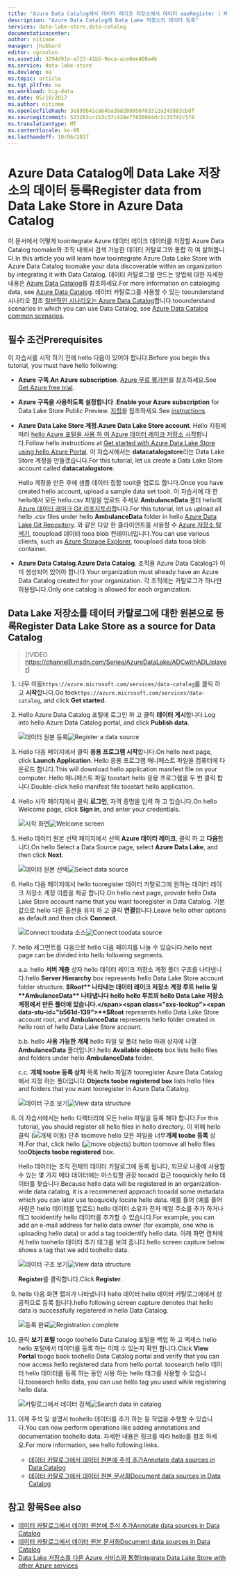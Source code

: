 ```yaml
---
title: "Azure Data Catalog에서 데이터 레이크 저장소에서 데이터 aaaRegister | Microsoft Docs"
description: "Azure Data Catalog에 Data Lake 저장소의 데이터 등록"
services: data-lake-store,data-catalog
documentationcenter: 
author: nitinme
manager: jhubbard
editor: cgronlun
ms.assetid: 3294d91e-a723-41b5-9eca-ace0ee408a4b
ms.service: data-lake-store
ms.devlang: na
ms.topic: article
ms.tgt_pltfrm: na
ms.workload: big-data
ms.date: 05/10/2017
ms.author: nitinme
ms.openlocfilehash: 3e895b42cab4ba39d288950763312a243883cbdf
ms.sourcegitcommit: 523283cc1b3c37c428e77850964dc1c33742c5f0
ms.translationtype: MT
ms.contentlocale: ko-KR
ms.lasthandoff: 10/06/2017
---
```

# <a name="register-data-from-data-lake-store-in-azure-data-catalog"></a><span data-ttu-id="b561d-103">Azure Data Catalog에 Data Lake 저장소의 데이터 등록</span><span class="sxs-lookup"><span data-stu-id="b561d-103">Register data from Data Lake Store in Azure Data Catalog</span></span>
<span data-ttu-id="b561d-104">이 문서에서 어떻게 toointegrate Azure 데이터 레이크 데이터를 저장할 Azure Data Catalog toomake와 조직 내에서 검색 가능한 데이터 카탈로그와 통합 하 여 살펴봅니다.</span><span class="sxs-lookup"><span data-stu-id="b561d-104">In this article you will learn how toointegrate Azure Data Lake Store with Azure Data Catalog toomake your data discoverable within an organization by integrating it with Data Catalog.</span></span> <span data-ttu-id="b561d-105">데이터 카탈로그를 만드는 방법에 대한 자세한 내용은 [Azure Data Catalog](../data-catalog/data-catalog-what-is-data-catalog.md)를 참조하세요.</span><span class="sxs-lookup"><span data-stu-id="b561d-105">For more information on cataloging data, see [Azure Data Catalog](../data-catalog/data-catalog-what-is-data-catalog.md).</span></span> <span data-ttu-id="b561d-106">데이터 카탈로그를 사용할 수 있는 toounderstand 시나리오 참조 [일반적인 시나리오는 Azure Data Catalog](../data-catalog/data-catalog-common-scenarios.md)합니다.</span><span class="sxs-lookup"><span data-stu-id="b561d-106">toounderstand scenarios in which you can use Data Catalog, see [Azure Data Catalog common scenarios](../data-catalog/data-catalog-common-scenarios.md).</span></span>

## <a name="prerequisites"></a><span data-ttu-id="b561d-107">필수 조건</span><span class="sxs-lookup"><span data-stu-id="b561d-107">Prerequisites</span></span>
<span data-ttu-id="b561d-108">이 자습서를 시작 하기 전에 hello 다음이 있어야 합니다.</span><span class="sxs-lookup"><span data-stu-id="b561d-108">Before you begin this tutorial, you must have hello following:</span></span>

* <span data-ttu-id="b561d-109">**Azure 구독**.</span><span class="sxs-lookup"><span data-stu-id="b561d-109">**An Azure subscription**.</span></span> <span data-ttu-id="b561d-110">[Azure 무료 평가판](https://azure.microsoft.com/pricing/free-trial/)을 참조하세요.</span><span class="sxs-lookup"><span data-stu-id="b561d-110">See [Get Azure free trial](https://azure.microsoft.com/pricing/free-trial/).</span></span>
* <span data-ttu-id="b561d-111">**Azure 구독을 사용하도록 설정합니다** .</span><span class="sxs-lookup"><span data-stu-id="b561d-111">**Enable your Azure subscription** for Data Lake Store Public Preview.</span></span> <span data-ttu-id="b561d-112">[지침](data-lake-store-get-started-portal.md)을 참조하세요.</span><span class="sxs-lookup"><span data-stu-id="b561d-112">See [instructions](data-lake-store-get-started-portal.md).</span></span>
* <span data-ttu-id="b561d-113">**Azure Data Lake Store 계정**.</span><span class="sxs-lookup"><span data-stu-id="b561d-113">**Azure Data Lake Store account**.</span></span> <span data-ttu-id="b561d-114">Hello 지침에 따라 [hello Azure 포털을 사용 하 여 Azure 데이터 레이크 저장소 시작](data-lake-store-get-started-portal.md)합니다.</span><span class="sxs-lookup"><span data-stu-id="b561d-114">Follow hello instructions at [Get started with Azure Data Lake Store using hello Azure Portal](data-lake-store-get-started-portal.md).</span></span> <span data-ttu-id="b561d-115">이 자습서에서는 **datacatalogstore**라는 Data Lake Store 계정을 만들겠습니다.</span><span class="sxs-lookup"><span data-stu-id="b561d-115">For this tutorial, let us create a Data Lake Store account called **datacatalogstore**.</span></span>

    <span data-ttu-id="b561d-116">Hello 계정을 만든 후에 샘플 데이터 집합 tooit을 업로드 합니다.</span><span class="sxs-lookup"><span data-stu-id="b561d-116">Once you have created hello account, upload a sample data set tooit.</span></span> <span data-ttu-id="b561d-117">이 자습서에 대 한 hello에서 모든 hello.csv 파일을 업로드 주세요 **AmbulanceData** 폴더 hello에 [Azure 데이터 레이크 Git 리포지토리](https://github.com/Azure/usql/tree/master/Examples/Samples/Data/AmbulanceData/)합니다.</span><span class="sxs-lookup"><span data-stu-id="b561d-117">For this tutorial, let us upload all hello .csv files under hello **AmbulanceData** folder in hello [Azure Data Lake Git Repository](https://github.com/Azure/usql/tree/master/Examples/Samples/Data/AmbulanceData/).</span></span> <span data-ttu-id="b561d-118">와 같은 다양 한 클라이언트를 사용할 수 [Azure 저장소 탐색기](http://storageexplorer.com/), tooupload 데이터 tooa blob 컨테이너입니다.</span><span class="sxs-lookup"><span data-stu-id="b561d-118">You can use various clients, such as [Azure Storage Explorer](http://storageexplorer.com/), tooupload data tooa blob container.</span></span>
* <span data-ttu-id="b561d-119">**Azure Data Catalog**.</span><span class="sxs-lookup"><span data-stu-id="b561d-119">**Azure Data Catalog**.</span></span> <span data-ttu-id="b561d-120">조직용 Azure Data Catalog가 이미 생성되어 있어야 합니다.</span><span class="sxs-lookup"><span data-stu-id="b561d-120">Your organization must already have an Azure Data Catalog created for your organization.</span></span> <span data-ttu-id="b561d-121">각 조직에는 카탈로그가 하나만 허용됩니다.</span><span class="sxs-lookup"><span data-stu-id="b561d-121">Only one catalog is allowed for each organization.</span></span>

## <a name="register-data-lake-store-as-a-source-for-data-catalog"></a><span data-ttu-id="b561d-122">Data Lake 저장소를 데이터 카탈로그에 대한 원본으로 등록</span><span class="sxs-lookup"><span data-stu-id="b561d-122">Register Data Lake Store as a source for Data Catalog</span></span>

> [!VIDEO https://channel9.msdn.com/Series/AzureDataLake/ADCwithADL/player]

1. <span data-ttu-id="b561d-123">너무 이동`https://azure.microsoft.com/services/data-catalog`를 클릭 하 고 **시작**합니다.</span><span class="sxs-lookup"><span data-stu-id="b561d-123">Go too`https://azure.microsoft.com/services/data-catalog`, and click **Get started**.</span></span>
2. <span data-ttu-id="b561d-124">Hello Azure Data Catalog 포털에 로그인 하 고 클릭 **데이터 게시**합니다.</span><span class="sxs-lookup"><span data-stu-id="b561d-124">Log into hello Azure Data Catalog portal, and click **Publish data**.</span></span>

    <span data-ttu-id="b561d-125">![데이터 원본 등록](./media/data-lake-store-with-data-catalog/register-data-source.png "데이터 원본 등록")</span><span class="sxs-lookup"><span data-stu-id="b561d-125">![Register a data source](./media/data-lake-store-with-data-catalog/register-data-source.png "Register a data source")</span></span>
3. <span data-ttu-id="b561d-126">Hello 다음 페이지에서 클릭 **응용 프로그램 시작**합니다.</span><span class="sxs-lookup"><span data-stu-id="b561d-126">On hello next page, click **Launch Application**.</span></span> <span data-ttu-id="b561d-127">Hello 응용 프로그램 매니페스트 파일을 컴퓨터에 다운로드 합니다.</span><span class="sxs-lookup"><span data-stu-id="b561d-127">This will download hello application manifest file on your computer.</span></span> <span data-ttu-id="b561d-128">Hello 매니페스트 파일 toostart hello 응용 프로그램을 두 번 클릭 합니다.</span><span class="sxs-lookup"><span data-stu-id="b561d-128">Double-click hello manifest file toostart hello application.</span></span>
4. <span data-ttu-id="b561d-129">Hello 시작 페이지에서 클릭 **로그인**, 자격 증명을 입력 하 고 있습니다.</span><span class="sxs-lookup"><span data-stu-id="b561d-129">On hello Welcome page, click **Sign in**, and enter your credentials.</span></span>

    <span data-ttu-id="b561d-130">![시작 화면](./media/data-lake-store-with-data-catalog/welcome.screen.png "시작 화면")</span><span class="sxs-lookup"><span data-stu-id="b561d-130">![Welcome screen](./media/data-lake-store-with-data-catalog/welcome.screen.png "Welcome screen")</span></span>
5. <span data-ttu-id="b561d-131">Hello 데이터 원본 선택 페이지에서 선택 **Azure 데이터 레이크**, 클릭 하 고 **다음**합니다.</span><span class="sxs-lookup"><span data-stu-id="b561d-131">On hello Select a Data Source page, select **Azure Data Lake**, and then click **Next**.</span></span>

    <span data-ttu-id="b561d-132">![데이터 원본 선택](./media/data-lake-store-with-data-catalog/select-source.png "데이터 원본 선택")</span><span class="sxs-lookup"><span data-stu-id="b561d-132">![Select data source](./media/data-lake-store-with-data-catalog/select-source.png "Select data source")</span></span>
6. <span data-ttu-id="b561d-133">Hello 다음 페이지에서 hello tooregister 데이터 카탈로그에 원하는 데이터 레이크 저장소 계정 이름을 제공 합니다.</span><span class="sxs-lookup"><span data-stu-id="b561d-133">On hello next page, provide hello Data Lake Store account name that you want tooregister in Data Catalog.</span></span> <span data-ttu-id="b561d-134">기본값으로 hello 다른 옵션을 유지 하 고 클릭 **연결**합니다.</span><span class="sxs-lookup"><span data-stu-id="b561d-134">Leave hello other options as default and then click **Connect**.</span></span>

    <span data-ttu-id="b561d-135">![Connect toodata 소스](./media/data-lake-store-with-data-catalog/connect-to-source.png "toodata 소스 연결")</span><span class="sxs-lookup"><span data-stu-id="b561d-135">![Connect toodata source](./media/data-lake-store-with-data-catalog/connect-to-source.png "Connect toodata source")</span></span>
7. <span data-ttu-id="b561d-136">hello 세그먼트를 다음으로 hello 다음 페이지를 나눌 수 있습니다.</span><span class="sxs-lookup"><span data-stu-id="b561d-136">hello next page can be divided into hello following segments.</span></span>

    <span data-ttu-id="b561d-137">a.</span><span class="sxs-lookup"><span data-stu-id="b561d-137">a.</span></span> <span data-ttu-id="b561d-138">hello **서버 계층** 상자 hello 데이터 레이크 저장소 계정 폴더 구조를 나타냅니다.</span><span class="sxs-lookup"><span data-stu-id="b561d-138">hello **Server Hierarchy** box represents hello Data Lake Store account folder structure.</span></span> <span data-ttu-id="b561d-139">**$Root** 나타내는 데이터 레이크 저장소 계정 루트 hello 및 **AmbulanceData** 나타냅니다 hello hello 루트의 hello Data Lake 저장소 계정에서 만든 폴더에 있습니다.</span><span class="sxs-lookup"><span data-stu-id="b561d-139">**$Root** represents hello Data Lake Store account root, and **AmbulanceData** represents hello folder created in hello root of hello Data Lake Store account.</span></span>

    <span data-ttu-id="b561d-140">b.</span><span class="sxs-lookup"><span data-stu-id="b561d-140">b.</span></span> <span data-ttu-id="b561d-141">hello **사용 가능한 개체** hello 파일 및 폴더 hello 아래 상자에 나열 **AmbulanceData** 폴더입니다.</span><span class="sxs-lookup"><span data-stu-id="b561d-141">hello **Available objects** box lists hello files and folders under hello **AmbulanceData** folder.</span></span>

    <span data-ttu-id="b561d-142">c.</span><span class="sxs-lookup"><span data-stu-id="b561d-142">c.</span></span> <span data-ttu-id="b561d-143">**개체 toobe 등록 상자** 목록 hello 파일과 tooregister Azure Data Catalog에서 지정 하는 폴더입니다.</span><span class="sxs-lookup"><span data-stu-id="b561d-143">**Objects toobe registered box** lists hello files and folders that you want tooregister in Azure Data Catalog.</span></span>

    <span data-ttu-id="b561d-144">![데이터 구조 보기](./media/data-lake-store-with-data-catalog/view-data-structure.png "데이터 구조 보기")</span><span class="sxs-lookup"><span data-stu-id="b561d-144">![View data structure](./media/data-lake-store-with-data-catalog/view-data-structure.png "View data structure")</span></span>
8. <span data-ttu-id="b561d-145">이 자습서에서는 hello 디렉터리에 모든 hello 파일을 등록 해야 합니다.</span><span class="sxs-lookup"><span data-stu-id="b561d-145">For this tutorial, you should register all hello files in hello directory.</span></span> <span data-ttu-id="b561d-146">이 위해 hello 클릭 (![개체 이동](./media/data-lake-store-with-data-catalog/move-objects.png "개체 이동")) 단추 toomove hello 모든 파일을 너무**개체 toobe 등록** 상자.</span><span class="sxs-lookup"><span data-stu-id="b561d-146">For that, click hello (![move objects](./media/data-lake-store-with-data-catalog/move-objects.png "Move objects")) button toomove all hello files too**Objects toobe registered** box.</span></span>

    <span data-ttu-id="b561d-147">Hello 데이터는 조직 전체의 데이터 카탈로그에 등록 됩니다, 되므로 나중에 사용할 수 있는 몇 가지 메타 데이터에는 마스킹할 권장 tooadd 접근 tooquickly hello 데이터를 찾습니다.</span><span class="sxs-lookup"><span data-stu-id="b561d-147">Because hello data will be registered in an organization-wide data catalog, it is a recommened approach tooadd some metadata which you can later use tooquickly locate hello data.</span></span> <span data-ttu-id="b561d-148">예를 들어 (예를 들어 사람은 hello 데이터를 업로드) hello 데이터 소유자 전자 메일 주소를 추가 하거나 태그 tooidentify hello 데이터를 추가할 수 있습니다.</span><span class="sxs-lookup"><span data-stu-id="b561d-148">For example, you can add an e-mail address for hello data owner (for example, one who is uploading hello data) or add a tag tooidentify hello data.</span></span> <span data-ttu-id="b561d-149">아래 화면 캡처에서 hello toohello 데이터 추가 태그를 보여 줍니다.</span><span class="sxs-lookup"><span data-stu-id="b561d-149">hello screen capture below shows a tag that we add toohello data.</span></span>

    <span data-ttu-id="b561d-150">![데이터 구조 보기](./media/data-lake-store-with-data-catalog/view-selected-data-structure.png "데이터 구조 보기")</span><span class="sxs-lookup"><span data-stu-id="b561d-150">![View data structure](./media/data-lake-store-with-data-catalog/view-selected-data-structure.png "View data structure")</span></span>

    <span data-ttu-id="b561d-151">**Register**를 클릭합니다.</span><span class="sxs-lookup"><span data-stu-id="b561d-151">Click **Register**.</span></span>
9. <span data-ttu-id="b561d-152">hello 다음 화면 캡처가 나타냅니다 hello 데이터 hello 데이터 카탈로그에에서 성공적으로 등록 됩니다.</span><span class="sxs-lookup"><span data-stu-id="b561d-152">hello following screen capture denotes that hello data is successfully registered in hello Data Catalog.</span></span>

    <span data-ttu-id="b561d-153">![등록 완료](./media/data-lake-store-with-data-catalog/registration-complete.png "데이터 구조 보기")</span><span class="sxs-lookup"><span data-stu-id="b561d-153">![Registration complete](./media/data-lake-store-with-data-catalog/registration-complete.png "View data structure")</span></span>
10. <span data-ttu-id="b561d-154">클릭 **보기 포털** toogo toohello Data Catalog 포털을 백업 하 고 액세스 hello hello 포털에서 데이터를 등록 하는 이제 수 있는지 확인 합니다.</span><span class="sxs-lookup"><span data-stu-id="b561d-154">Click **View Portal** toogo back toohello Data Catalog portal and verify that you can now access hello registered data from hello portal.</span></span> <span data-ttu-id="b561d-155">toosearch hello 데이터 hello 데이터를 등록 하는 동안 사용 하는 hello 태그를 사용할 수 있습니다.</span><span class="sxs-lookup"><span data-stu-id="b561d-155">toosearch hello data, you can use hello tag you used while registering hello data.</span></span>

     <span data-ttu-id="b561d-156">![카탈로그에서 데이터 검색](./media/data-lake-store-with-data-catalog/search-data-in-catalog.png "카탈로그에서 데이터 검색")</span><span class="sxs-lookup"><span data-stu-id="b561d-156">![Search data in catalog](./media/data-lake-store-with-data-catalog/search-data-in-catalog.png "Search data in catalog")</span></span>
11. <span data-ttu-id="b561d-157">이제 주석 및 설명서 toohello 데이터를 추가 하는 등 작업을 수행할 수 있습니다.</span><span class="sxs-lookup"><span data-stu-id="b561d-157">You can now perform operations like adding annotations and documentation toohello data.</span></span> <span data-ttu-id="b561d-158">자세한 내용은 링크를 따라 hello를 참조 하세요.</span><span class="sxs-lookup"><span data-stu-id="b561d-158">For more information, see hello following links.</span></span>

    * [<span data-ttu-id="b561d-159">데이터 카탈로그에서 데이터 원본에 주석 추가</span><span class="sxs-lookup"><span data-stu-id="b561d-159">Annotate data sources in Data Catalog</span></span>](../data-catalog/data-catalog-how-to-annotate.md)
    * [<span data-ttu-id="b561d-160">데이터 카탈로그에서 데이터 원본 문서화</span><span class="sxs-lookup"><span data-stu-id="b561d-160">Document data sources in Data Catalog</span></span>](../data-catalog/data-catalog-how-to-documentation.md)

## <a name="see-also"></a><span data-ttu-id="b561d-161">참고 항목</span><span class="sxs-lookup"><span data-stu-id="b561d-161">See also</span></span>
* [<span data-ttu-id="b561d-162">데이터 카탈로그에서 데이터 원본에 주석 추가</span><span class="sxs-lookup"><span data-stu-id="b561d-162">Annotate data sources in Data Catalog</span></span>](../data-catalog/data-catalog-how-to-annotate.md)
* [<span data-ttu-id="b561d-163">데이터 카탈로그에서 데이터 원본 문서화</span><span class="sxs-lookup"><span data-stu-id="b561d-163">Document data sources in Data Catalog</span></span>](../data-catalog/data-catalog-how-to-documentation.md)
* [<span data-ttu-id="b561d-164">Data Lake 저장소를 다른 Azure 서비스와 통합</span><span class="sxs-lookup"><span data-stu-id="b561d-164">Integrate Data Lake Store with other Azure services</span></span>](data-lake-store-integrate-with-other-services.md)
